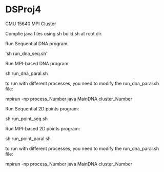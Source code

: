 DSProj4
=======

CMU 15640 MPI Cluster

Complie java files using sh build.sh at root dir.

Run Sequential DNA program:

'sh run_dna_seq.sh'

Run MPI-based DNA program:

sh run_dna_paral.sh

to run with different processes, you need to modify the run_dna_paral.sh file:

mpirun -np process_Number java MainDNA cluster_Number

Run Sequential 2D points program:

sh run_point_seq.sh

Run MPI-based 2D points program:

sh run_point_paral.sh

to run with different processes, you need to modify the run_dna_paral.sh file:

mpirun -np process_Number java MainDNA cluster_Number



